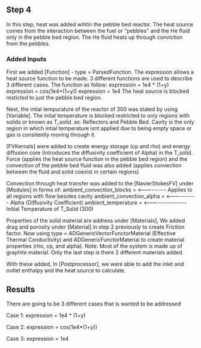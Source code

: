 ## Step 4

In this step, heat was added wihtin the pebble bed reactor.
The heat source comes from the interaction between the fuel or "pebbles" and the He fluid only in the pebble bed region. The He fluid heats up through conviction from the pebbles.

### Added Inputs
First we added [Function] - type = ParsedFunction. The expression allows a heat source function to be made. 3 different functions are used to describe 3 different cases. The function as follow:
expression = 1e4 * (1+y)
expression = cos(1e4*(1+y))
expression = 1e4
The heat source is blocked resticted to just the pebble bed region.

Next, the intial tempurature of the reactor of 300 was stated by using [Variable]. The inital temperature is blocked restricted to only regions with solids or known as T_solid. ex. Reflectors and Pebble Bed. Cavity is the only region in which intial temperature isnt applied due to being empty space or gas is consitently moving through it.

[FVKernals] were added to create energy storage (cp and rho) and energy diffusion core (Introduces the diffusivity coefficient of Alpha) in the T_solid. Force (applies the heat source function in the pebble bed region) and the convection of the pebble bed fluid was also added (applies convection between the fluid and solid coexist in certain regions)

Convection through heat transfer was added to the [NavierStokesFV] under [Modules] in forms of:
ambient_convection_blocks = <--------- Applies to all regions with flow besides cavity
ambient_convection_alpha = <---------- Alpha (Diffusivity Coefficient)
ambient_temperature = <--------------- Initial Temperature of T_Solid (300)

Properties of the solid material are address under [Materials], We added drag and porosity under [Material] in step 2 previously to create Friction factor. Now using type = ADGenericVectorFunctorMaterial (Effective Thermal Conductivity) and ADGenericFunctorMaterial to create material properties (rho, cp, and alpha). Note: Most of the system is made up of graphite material. Only the last step is there 2 different materials added.

With these added, In [Postprocessor], we were able to add the inlet and outlet enthalpy and the heat source to calculate.

## Results
There are going to be 3 different cases that is wanted to be addressed

Case 1: expression = 1e4 * (1+y)


Case 2: expression = cos(1e4*(1+y))


Case 3: expression = 1e4